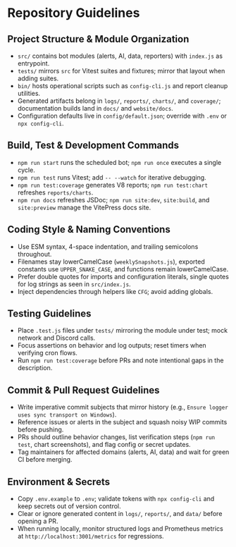 # Repository Guidelines

## Project Structure & Module Organization
- `src/` contains bot modules (alerts, AI, data, reporters) with `index.js` as entrypoint.
- `tests/` mirrors `src` for Vitest suites and fixtures; mirror that layout when adding suites.
- `bin/` hosts operational scripts such as `config-cli.js` and report cleanup utilities.
- Generated artifacts belong in `logs/`, `reports/`, `charts/`, and `coverage/`; documentation builds land in `docs/` and `website/docs`.
- Configuration defaults live in `config/default.json`; override with `.env` or `npx config-cli`.

## Build, Test & Development Commands
- `npm run start` runs the scheduled bot; `npm run once` executes a single cycle.
- `npm run test` runs Vitest; add `-- --watch` for iterative debugging.
- `npm run test:coverage` generates V8 reports; `npm run test:chart` refreshes `reports/charts`.
- `npm run docs` refreshes JSDoc; `npm run site:dev`, `site:build`, and `site:preview` manage the VitePress docs site.

## Coding Style & Naming Conventions
- Use ESM syntax, 4-space indentation, and trailing semicolons throughout.
- Filenames stay lowerCamelCase (`weeklySnapshots.js`), exported constants use `UPPER_SNAKE_CASE`, and functions remain lowerCamelCase.
- Prefer double quotes for imports and configuration literals, single quotes for log strings as seen in `src/index.js`.
- Inject dependencies through helpers like `CFG`; avoid adding globals.

## Testing Guidelines
- Place `.test.js` files under `tests/` mirroring the module under test; mock network and Discord calls.
- Focus assertions on behavior and log outputs; reset timers when verifying cron flows.
- Run `npm run test:coverage` before PRs and note intentional gaps in the description.

## Commit & Pull Request Guidelines
- Write imperative commit subjects that mirror history (e.g., `Ensure logger uses sync transport on Windows`).
- Reference issues or alerts in the subject and squash noisy WIP commits before pushing.
- PRs should outline behavior changes, list verification steps (`npm run test`, chart screenshots), and flag config or secret updates.
- Tag maintainers for affected domains (alerts, AI, data) and wait for green CI before merging.

## Environment & Secrets
- Copy `.env.example` to `.env`; validate tokens with `npx config-cli` and keep secrets out of version control.
- Clear or ignore generated content in `logs/`, `reports/`, and `data/` before opening a PR.
- When running locally, monitor structured logs and Prometheus metrics at `http://localhost:3001/metrics` for regressions.
